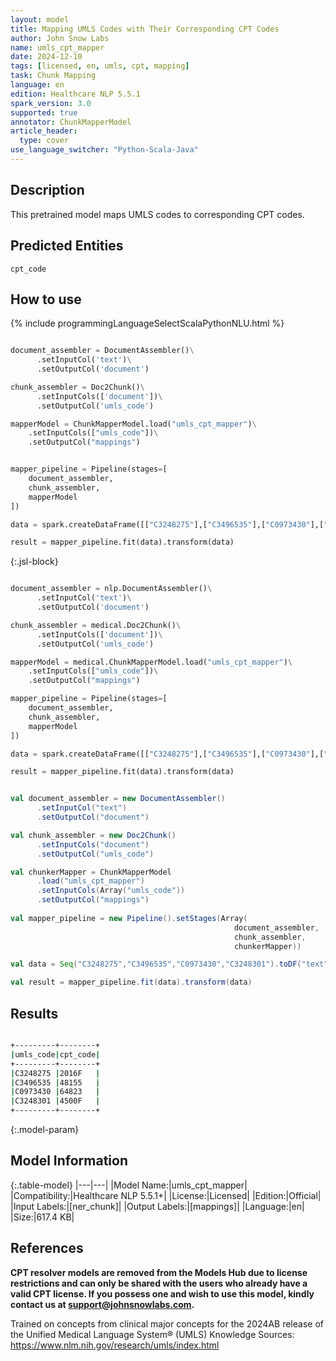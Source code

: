 ```yaml
---
layout: model
title: Mapping UMLS Codes with Their Corresponding CPT Codes
author: John Snow Labs
name: umls_cpt_mapper
date: 2024-12-10
tags: [licensed, en, umls, cpt, mapping]
task: Chunk Mapping
language: en
edition: Healthcare NLP 5.5.1
spark_version: 3.0
supported: true
annotator: ChunkMapperModel
article_header:
  type: cover
use_language_switcher: "Python-Scala-Java"
---
```


## Description

This pretrained model maps UMLS codes to corresponding CPT codes.

## Predicted Entities

`cpt_code`


## How to use



<div class="tabs-box" markdown="1">
{% include programmingLanguageSelectScalaPythonNLU.html %}
  
```python

document_assembler = DocumentAssembler()\
      .setInputCol('text')\
      .setOutputCol('document')

chunk_assembler = Doc2Chunk()\
      .setInputCols(['document'])\
      .setOutputCol('umls_code')

mapperModel = ChunkMapperModel.load("umls_cpt_mapper")\
    .setInputCols(["umls_code"])\
    .setOutputCol("mappings")


mapper_pipeline = Pipeline(stages=[
    document_assembler,
    chunk_assembler,
    mapperModel
])

data = spark.createDataFrame([["C3248275"],["C3496535"],["C0973430"],["C3248301"]]).toDF("text")

result = mapper_pipeline.fit(data).transform(data)

```

{:.jsl-block}
```python

document_assembler = nlp.DocumentAssembler()\
      .setInputCol('text')\
      .setOutputCol('document')

chunk_assembler = medical.Doc2Chunk()\
      .setInputCols(['document'])\
      .setOutputCol('umls_code')

mapperModel = medical.ChunkMapperModel.load("umls_cpt_mapper")\
    .setInputCols(["umls_code"])\
    .setOutputCol("mappings")

mapper_pipeline = Pipeline(stages=[
    document_assembler,
    chunk_assembler,
    mapperModel
])

data = spark.createDataFrame([["C3248275"],["C3496535"],["C0973430"],["C3248301"]]).toDF("text")

result = mapper_pipeline.fit(data).transform(data)

```
```scala

val document_assembler = new DocumentAssembler()
      .setInputCol("text")
      .setOutputCol("document")

val chunk_assembler = new Doc2Chunk()
      .setInputCols("document")
      .setOutputCol("umls_code")

val chunkerMapper = ChunkMapperModel
      .load("umls_cpt_mapper")
      .setInputCols(Array("umls_code"))
      .setOutputCol("mappings")
      
val mapper_pipeline = new Pipeline().setStages(Array(
                                                  document_assembler,
                                                  chunk_assembler,
                                                  chunkerMapper))

val data = Seq("C3248275","C3496535","C0973430","C3248301").toDF("text")

val result = mapper_pipeline.fit(data).transform(data)

```
</div>

## Results

```bash

+---------+--------+
|umls_code|cpt_code|
+---------+--------+
|C3248275 |2016F   |
|C3496535 |48155   |
|C0973430 |64823   |
|C3248301 |4500F   |
+---------+--------+

```

{:.model-param}
## Model Information

{:.table-model}
|---|---|
|Model Name:|umls_cpt_mapper|
|Compatibility:|Healthcare NLP 5.5.1+|
|License:|Licensed|
|Edition:|Official|
|Input Labels:|[ner_chunk]|
|Output Labels:|[mappings]|
|Language:|en|
|Size:|617.4 KB|

## References

**CPT resolver models are removed from the Models Hub due to license restrictions and can only be shared with the users who already have a valid CPT license. If you possess one and wish to use this model, kindly contact us at support@johnsnowlabs.com.**

Trained on concepts from clinical major concepts for the 2024AB release of the Unified Medical Language System® (UMLS) Knowledge Sources: https://www.nlm.nih.gov/research/umls/index.html
